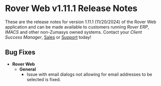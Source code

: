 # Rover Web v1.11.1 Release Notes

<badge text= "Version 1.11.1" vertical="middle" />

<PageHeader />

These are the release notes for version 1.11.1 (11/20/2024) of the Rover Web application and can be made available to customers running _Rover ERP_, _IMACS_ and other non-Zumasys owned systems. Contact your _Client Success Manager_, [Sales](mailto:sales@zumasys.com?subject=Rover%20Web%20v1.11.1) or [Support](mailto:help@zumasys.com?subject=Rover%20Web%20v1.11.1) today!

## Bug Fixes

- **Rover Web**
  - **General**
    - Issue with email dialogs not allowing for email addresses to be selected is fixed.
